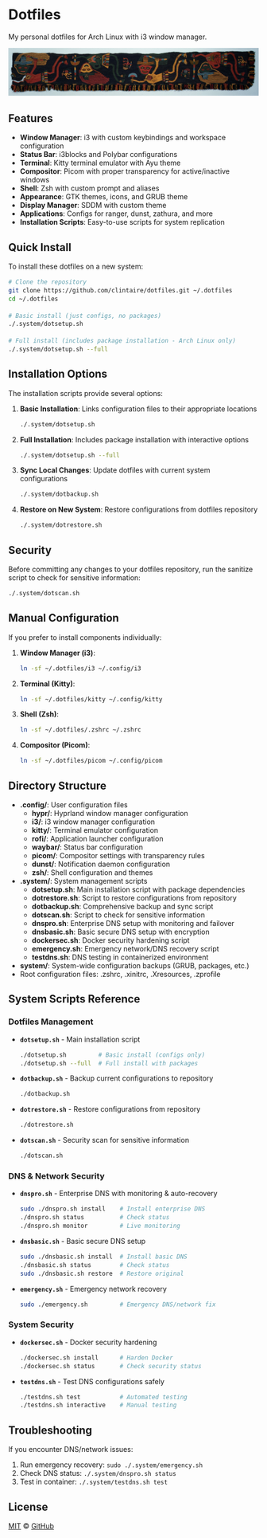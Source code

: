 # Dotfiles

My personal dotfiles for Arch Linux with i3 window manager.

![LOvE Always](ooxoo.jpg)

## Features

- **Window Manager**: i3 with custom keybindings and workspace configuration
- **Status Bar**: i3blocks and Polybar configurations
- **Terminal**: Kitty terminal emulator with Ayu theme
- **Compositor**: Picom with proper transparency for active/inactive windows
- **Shell**: Zsh with custom prompt and aliases
- **Appearance**: GTK themes, icons, and GRUB theme
- **Display Manager**: SDDM with custom theme
- **Applications**: Configs for ranger, dunst, zathura, and more
- **Installation Scripts**: Easy-to-use scripts for system replication

## Quick Install

To install these dotfiles on a new system:

```bash
# Clone the repository
git clone https://github.com/clintaire/dotfiles.git ~/.dotfiles
cd ~/.dotfiles

# Basic install (just configs, no packages)
./.system/dotsetup.sh

# Full install (includes package installation - Arch Linux only)
./.system/dotsetup.sh --full
```

## Installation Options

The installation scripts provide several options:

1. **Basic Installation**: Links configuration files to their appropriate locations

   ```bash
   ./.system/dotsetup.sh
   ```

2. **Full Installation**: Includes package installation with interactive options

   ```bash
   ./.system/dotsetup.sh --full
   ```

3. **Sync Local Changes**: Update dotfiles with current system configurations

   ```bash
   ./.system/dotbackup.sh
   ```

4. **Restore on New System**: Restore configurations from dotfiles repository

   ```bash
   ./.system/dotrestore.sh
   ```

## Security

Before committing any changes to your dotfiles repository, run the sanitize script to check for sensitive information:

```bash
./.system/dotscan.sh
```

## Manual Configuration

If you prefer to install components individually:

1. **Window Manager (i3)**:

   ```bash
   ln -sf ~/.dotfiles/i3 ~/.config/i3
   ```

2. **Terminal (Kitty)**:

   ```bash
   ln -sf ~/.dotfiles/kitty ~/.config/kitty
   ```

3. **Shell (Zsh)**:

   ```bash
   ln -sf ~/.dotfiles/.zshrc ~/.zshrc
   ```

4. **Compositor (Picom)**:

   ```bash
   ln -sf ~/.dotfiles/picom ~/.config/picom
   ```

## Directory Structure

- **.config/**: User configuration files
  - **hypr/**: Hyprland window manager configuration
  - **i3/**: i3 window manager configuration
  - **kitty/**: Terminal emulator configuration
  - **rofi/**: Application launcher configuration
  - **waybar/**: Status bar configuration
  - **picom/**: Compositor settings with transparency rules
  - **dunst/**: Notification daemon configuration
  - **zsh/**: Shell configuration and themes
- **.system/**: System management scripts
  - **dotsetup.sh**: Main installation script with package dependencies
  - **dotrestore.sh**: Script to restore configurations from repository
  - **dotbackup.sh**: Comprehensive backup and sync script
  - **dotscan.sh**: Script to check for sensitive information
  - **dnspro.sh**: Enterprise DNS setup with monitoring and failover
  - **dnsbasic.sh**: Basic secure DNS setup with encryption
  - **dockersec.sh**: Docker security hardening script
  - **emergency.sh**: Emergency network/DNS recovery script
  - **testdns.sh**: DNS testing in containerized environment
- **system/**: System-wide configuration backups (GRUB, packages, etc.)
- Root configuration files: .zshrc, .xinitrc, .Xresources, .zprofile

## System Scripts Reference

### Dotfiles Management
- **`dotsetup.sh`** - Main installation script
  ```bash
  ./dotsetup.sh         # Basic install (configs only)
  ./dotsetup.sh --full  # Full install with packages
  ```

- **`dotbackup.sh`** - Backup current configurations to repository
  ```bash
  ./dotbackup.sh
  ```

- **`dotrestore.sh`** - Restore configurations from repository
  ```bash
  ./dotrestore.sh
  ```

- **`dotscan.sh`** - Security scan for sensitive information
  ```bash
  ./dotscan.sh
  ```

### DNS & Network Security
- **`dnspro.sh`** - Enterprise DNS with monitoring & auto-recovery
  ```bash
  sudo ./dnspro.sh install    # Install enterprise DNS
  ./dnspro.sh status          # Check status
  ./dnspro.sh monitor         # Live monitoring
  ```

- **`dnsbasic.sh`** - Basic secure DNS setup
  ```bash
  sudo ./dnsbasic.sh install  # Install basic DNS
  ./dnsbasic.sh status        # Check status
  sudo ./dnsbasic.sh restore  # Restore original
  ```

- **`emergency.sh`** - Emergency network recovery
  ```bash
  sudo ./emergency.sh         # Emergency DNS/network fix
  ```

### System Security
- **`dockersec.sh`** - Docker security hardening
  ```bash
  ./dockersec.sh install      # Harden Docker
  ./dockersec.sh status       # Check security status
  ```

- **`testdns.sh`** - Test DNS configurations safely
  ```bash
  ./testdns.sh test           # Automated testing
  ./testdns.sh interactive    # Manual testing
  ```

## Troubleshooting

If you encounter DNS/network issues:
1. Run emergency recovery: `sudo ./.system/emergency.sh`
2. Check DNS status: `./.system/dnspro.sh status`
3. Test in container: `./.system/testdns.sh test`


## License

[MIT](./LICENSE) &copy; [GitHub](https://github.com/clintaire)

